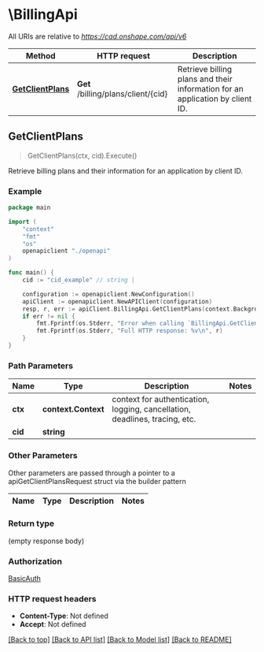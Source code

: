# \BillingApi

All URIs are relative to *https://cad.onshape.com/api/v6*

Method | HTTP request | Description
------------- | ------------- | -------------
[**GetClientPlans**](BillingApi.md#GetClientPlans) | **Get** /billing/plans/client/{cid} | Retrieve billing plans and their information for an application by client ID.



## GetClientPlans

> GetClientPlans(ctx, cid).Execute()

Retrieve billing plans and their information for an application by client ID.

### Example

```go
package main

import (
    "context"
    "fmt"
    "os"
    openapiclient "./openapi"
)

func main() {
    cid := "cid_example" // string | 

    configuration := openapiclient.NewConfiguration()
    apiClient := openapiclient.NewAPIClient(configuration)
    resp, r, err := apiClient.BillingApi.GetClientPlans(context.Background(), cid).Execute()
    if err != nil {
        fmt.Fprintf(os.Stderr, "Error when calling `BillingApi.GetClientPlans``: %v\n", err)
        fmt.Fprintf(os.Stderr, "Full HTTP response: %v\n", r)
    }
}
```

### Path Parameters


Name | Type | Description  | Notes
------------- | ------------- | ------------- | -------------
**ctx** | **context.Context** | context for authentication, logging, cancellation, deadlines, tracing, etc.
**cid** | **string** |  | 

### Other Parameters

Other parameters are passed through a pointer to a apiGetClientPlansRequest struct via the builder pattern


Name | Type | Description  | Notes
------------- | ------------- | ------------- | -------------


### Return type

 (empty response body)

### Authorization

[BasicAuth](../README.md#BasicAuth)

### HTTP request headers

- **Content-Type**: Not defined
- **Accept**: Not defined

[[Back to top]](#) [[Back to API list]](../README.md#documentation-for-api-endpoints)
[[Back to Model list]](../README.md#documentation-for-models)
[[Back to README]](../README.md)

